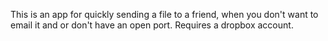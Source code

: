 This is an app for quickly sending a file to a friend, when you don't want to email it and or don't have an open port.  Requires a dropbox account.

